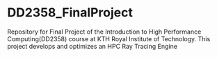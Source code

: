 # DD2358_FinalProject
Repository for Final Project of the Introduction to High Performance Computing(DD2358) course at KTH Royal Institute of Technology. This project develops and optimizes an HPC Ray Tracing Engine
